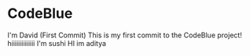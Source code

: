 # CodeBlue
I'm David (First Commit)
This is my first commit to the CodeBlue project!
hiiiiiiiiiiiiii I'm sushi
HI im aditya